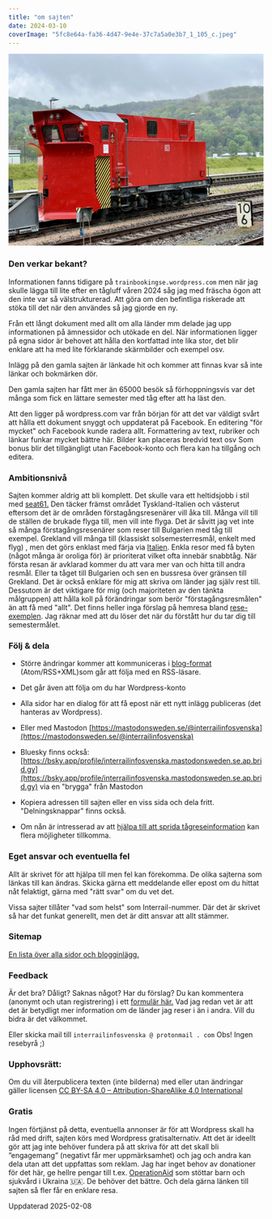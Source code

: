 ```yaml
---
title: "om sajten"
date: 2024-03-10
coverImage: "5fc8e64a-fa36-4d47-9e4e-37c7a5a0e3b7_1_105_c.jpeg"
---
```


![](images/om-sajten_2.jpeg?w=1024)

### Den verkar bekant?

Informationen fanns tidigare på `trainbookingse.wordpress.com` men när jag skulle lägga till lite efter en tågluff våren 2024 såg jag med fräscha ögon att den inte var så välstrukturerad. Att göra om den befintliga riskerade att stöka till det när den användes så jag gjorde en ny.

Från ett långt dokument med allt om alla länder mm delade jag upp informationen på ämnessidor och utökade en del. När informationen ligger på egna sidor är behovet att hålla den kortfattad inte lika stor, det blir enklare att ha med lite förklarande skärmbilder och exempel osv.

Inlägg på den gamla sajten är länkade hit och kommer att finnas kvar så inte länkar och bokmärken dör.

Den gamla sajten har fått mer än 65000 besök så förhoppningsvis var det många som fick en lättare semester med tåg efter att ha läst den.

Att den ligger på wordpress.com var från början för att det var väldigt svårt att hålla ett dokument snyggt och uppdaterat på Facebook. En editering "för mycket" och Facebook kunde radera allt. Formattering av text, rubriker och länkar funkar mycket bättre här. Bilder kan placeras bredvid text osv Som bonus blir det tillgängligt utan Facebook-konto och flera kan ha tillgång och editera.

### Ambitionsnivå

Sajten kommer aldrig att bli komplett. Det skulle vara ett heltidsjobb i stil med [seat61.](https://www.seat61.com/) Den täcker främst området Tyskland-Italien och västerut eftersom det är de områden förstagångsresenärer vill åka till. Många vill till de ställen de brukade flyga till, men vill inte flyga. Det är såvitt jag vet inte så många förstagångsresenärer som reser till Bulgarien med tåg till exempel. Grekland vill många till (klassiskt solsemesterresmål, enkelt med flyg) , men det görs enklast med färja via [Italien](https://www.trainfo.eu/italien/). Enkla resor med få byten (något många är oroliga för) är prioriterat vilket ofta innebär snabbtåg. När första resan är avklarad kommer du att vara mer van och hitta till andra resmål. Eller ta tåget till Bulgarien och sen en bussresa över gränsen till Grekland. Det är också enklare för mig att skriva om länder jag själv rest till. Dessutom är det viktigare för mig (och majoriteten av den tänkta målgruppen) att hålla koll på förändringar som berör "förstagångsresmålen" än att få med "allt". Det finns heller inga förslag på hemresa bland [rese-exemplen](https://www.trainfo.eu/exempel-resor/). Jag räknar med att du löser det när du förstått hur du tar dig till semestermålet.

### Följ & dela

- Större ändringar kommer att kommuniceras i [blog-format](https://www.trainfo.eu/blog/) (Atom/RSS+XML)som går att följa med en RSS-läsare.

- Det går även att följa om du har Wordpress-konto

- Alla sidor har en dialog för att få epost när ett nytt inlägg publiceras (det hanteras av Wordpress).

- Eller med Mastodon [https://mastodonsweden.se/@interrailinfosvenska](https://mastodonsweden.se/@interrailinfosvenska)

- Bluesky finns också: [https://bsky.app/profile/interrailinfosvenska.mastodonsweden.se.ap.brid.gy](https://bsky.app/profile/interrailinfosvenska.mastodonsweden.se.ap.brid.gy) via en "brygga" från Mastodon

- Kopiera adressen till sajten eller en viss sida och dela fritt. "Delningsknappar" finns också.

- Om nån är intresserad av att [hjälpa till att sprida tågreseinformation](https://www.trainfo.eu/2025/01/11/sokes-social-media-manager-till-sveriges-popularaste-interrail-blogg/) kan flera möjligheter tillkomma.

### Eget ansvar och eventuella fel

Allt är skrivet för att hjälpa till men fel kan förekomma. De olika sajterna som länkas till kan ändras. Skicka gärna ett meddelande eller epost om du hittat nåt felaktigt, gärna med "rätt svar" om du vet det.

Vissa sajter tillåter "vad som helst" som Interrail-nummer. Där det är skrivet så har det funkat generellt, men det är ditt ansvar att allt stämmer.

### Sitemap

[En lista över alla sidor och blogginlägg.](https://www.trainfo.eu/sitemap/)

### Feedback

Är det bra? Dåligt? Saknas något? Har du förslag? Du kan kommentera (anonymt och utan registrering) i ett [formulär här.](https://oskard1234.survey.fm/feedback) Vad jag redan vet är att det är betydligt mer information om de länder jag reser i än i andra. Vill du bidra är det välkommet.

Eller skicka mail till `interrailinfosvenska @ protonmail . com` Obs! Ingen resebyrå ;)

### Upphovsrätt:

Om du vill återpublicera texten (inte bilderna) med eller utan ändringar gäller licensen [CC BY-SA 4.0 – Attribution-ShareAlike 4.0 International](https://creativecommons.org/licenses/by-sa/4.0/deed.sv)

### Gratis

Ingen förtjänst på detta, eventuella annonser är för att Wordpress skall ha råd med drift, sajten körs med Wordpress gratisalternativ. Att det är ideellt gör att jag inte behöver fundera på att skriva för att det skall bli ”engagemang” (negativt får mer uppmärksamhet) och jag och andra kan dela utan att det uppfattas som reklam. Jag har inget behov av donationer för det här, ge hellre pengar till t.ex. [OperationAid](https://operationaid.org/) som stöttar barn och sjukvård i Ukraina 🇺🇦. De behöver det bättre. Och dela gärna länken till sajten så fler får en enklare resa.

Uppdaterad 2025-02-08
